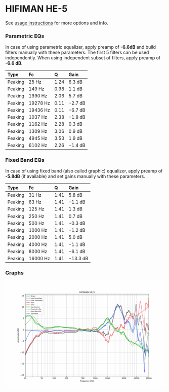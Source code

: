 # HIFIMAN HE-5
See [usage instructions](https://github.com/jaakkopasanen/AutoEq#usage) for more options and info.

### Parametric EQs
In case of using parametric equalizer, apply preamp of **-6.6dB** and build filters manually
with these parameters. The first 5 filters can be used independently.
When using independent subset of filters, apply preamp of **-6.6 dB**.

| Type    | Fc       |    Q | Gain    |
|:--------|:---------|:-----|:--------|
| Peaking | 25 Hz    | 1.24 | 6.3 dB  |
| Peaking | 149 Hz   | 0.98 | 1.1 dB  |
| Peaking | 1990 Hz  | 2.06 | 5.7 dB  |
| Peaking | 19278 Hz | 0.11 | -2.7 dB |
| Peaking | 19436 Hz | 0.11 | -6.7 dB |
| Peaking | 1037 Hz  | 2.38 | -1.8 dB |
| Peaking | 1162 Hz  | 2.28 | 0.3 dB  |
| Peaking | 1309 Hz  | 3.06 | 0.9 dB  |
| Peaking | 4945 Hz  | 3.53 | 1.9 dB  |
| Peaking | 6102 Hz  | 2.26 | -1.4 dB |

### Fixed Band EQs
In case of using fixed band (also called graphic) equalizer, apply preamp of **-5.8dB**
(if available) and set gains manually with these parameters.

| Type    | Fc       |    Q | Gain     |
|:--------|:---------|:-----|:---------|
| Peaking | 31 Hz    | 1.41 | 5.8 dB   |
| Peaking | 63 Hz    | 1.41 | -1.1 dB  |
| Peaking | 125 Hz   | 1.41 | 1.3 dB   |
| Peaking | 250 Hz   | 1.41 | 0.7 dB   |
| Peaking | 500 Hz   | 1.41 | -0.3 dB  |
| Peaking | 1000 Hz  | 1.41 | -1.2 dB  |
| Peaking | 2000 Hz  | 1.41 | 5.0 dB   |
| Peaking | 4000 Hz  | 1.41 | -1.1 dB  |
| Peaking | 8000 Hz  | 1.41 | -6.1 dB  |
| Peaking | 16000 Hz | 1.41 | -13.3 dB |

### Graphs
![](./HIFIMAN%20HE-5.png)